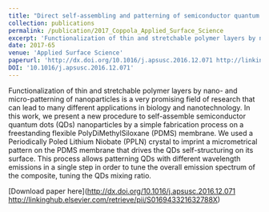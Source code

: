 ```yaml
---
title: "Direct self-assembling and patterning of semiconductor quantum dots on transferable elastomer layer"
collection: publications
permalink: /publication/2017_Coppola_Applied_Surface_Science
excerpt: 'Functionalization of thin and stretchable polymer layers by nano- and micro-patterning of nanoparticles is a very promising field of research that can lead to many different applications in biology and nanotechnology. In this work, we present a new procedure to self-assemble semiconductor quantum dots (QDs) nanoparticles by a simple fabrication process on a freestanding flexible PolyDiMethylSiloxane (PDMS) membrane. We used a Periodically Poled Lithium Niobate (PPLN) crystal to imprint a micrometrical pattern on the PDMS membrane that drives the QDs self-structuring on its surface. This process allows patterning QDs with different wavelength emissions in a single step in order to tune the overall emission spectrum of the composite, tuning the QDs mixing ratio.'
date: 2017-65
venue: 'Applied Surface Science'
paperurl: 'http://dx.doi.org/10.1016/j.apsusc.2016.12.071 http://linkinghub.elsevier.com/retrieve/pii/S016943321632788X'
DOI: '10.1016/j.apsusc.2016.12.071'
---
```

Functionalization of thin and stretchable polymer layers by nano- and micro-patterning of nanoparticles is a very promising field of research that can lead to many different applications in biology and nanotechnology. In this work, we present a new procedure to self-assemble semiconductor quantum dots (QDs) nanoparticles by a simple fabrication process on a freestanding flexible PolyDiMethylSiloxane (PDMS) membrane. We used a Periodically Poled Lithium Niobate (PPLN) crystal to imprint a micrometrical pattern on the PDMS membrane that drives the QDs self-structuring on its surface. This process allows patterning QDs with different wavelength emissions in a single step in order to tune the overall emission spectrum of the composite, tuning the QDs mixing ratio.

[Download paper here](http://dx.doi.org/10.1016/j.apsusc.2016.12.071 http://linkinghub.elsevier.com/retrieve/pii/S016943321632788X)
